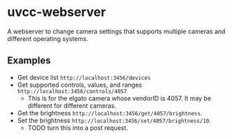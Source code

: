 # uvcc-webserver
A webserver to change camera settings that supports multiple cameras and different operating systems.


## Examples

* Get device list `http://localhost:3456/devices`
* Get supported controls, values, and ranges `http://localhost:3456/controls/4057`
  * This is for the elgato camera whose vendorID is 4057. It may be different for different cameras.
* Get the brightness `http://localhost:3456/get/4057/brightness`.
* Set the brightness `http://localhost:3456/set/4057/brightness/10`.
  * TODO turn this into a post request.

